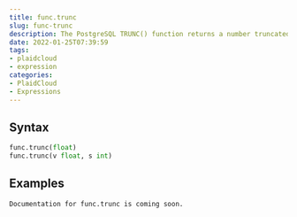 ```yaml
---
title: func.trunc
slug: func-trunc
description: The PostgreSQL TRUNC() function returns a number truncated to a whole number or truncated to the specified decimal places
date: 2022-01-25T07:39:59
tags:
- plaidcloud
- expression
categories:
- PlaidCloud
- Expressions
---
```



## Syntax



```python
func.trunc(float) 
func.trunc(v float, s int)
```


## Examples



```
Documentation for func.trunc is coming soon.
```
